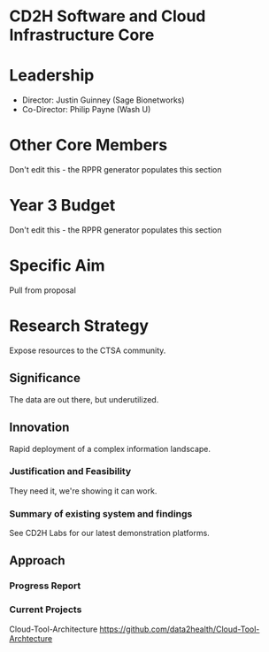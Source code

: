 # CD2H Software and Cloud Infrastructure Core

# Leadership
* Director: Justin Guinney (Sage Bionetworks)
* Co-Director: Philip Payne (Wash U)

# Other Core Members
Don't edit this - the RPPR generator populates this section

# Year 3 Budget
Don't edit this - the RPPR generator populates this section

# Specific Aim

Pull from proposal

# Research Strategy
Expose resources to the CTSA community.
## Significance
The data are out there, but underutilized.
## Innovation
Rapid deployment of a complex information landscape.
### Justification and Feasibility
They need it, we're showing it can work.
### Summary of existing system and findings
See CD2H Labs for our latest demonstration platforms.
## Approach

### Progress Report

### Current Projects
Cloud-Tool-Architecture  https://github.com/data2health/Cloud-Tool-Archtecture
